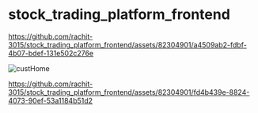 # stock_trading_platform_frontend
https://github.com/rachit-3015/stock_trading_platform_frontend/assets/82304901/a4509ab2-fdbf-4b07-bdef-131e502c276e

![custHome](https://github.com/rachit-3015/stock_trading_platform_frontend/assets/82304901/97f96062-145c-4449-8ed1-20292a0ed4ec)


https://github.com/rachit-3015/stock_trading_platform_frontend/assets/82304901/fd4b439e-8824-4073-90ef-53a1184b51d2


